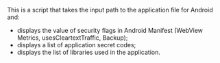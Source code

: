 This is a script that takes the input path to the application file for Android and:

   - displays the value of security flags in Android Manifest (WebView Metrics, usesCleartextTraffic, Backup);
   - displays a list of application secret codes;
   - displays the list of libraries used in the application.

